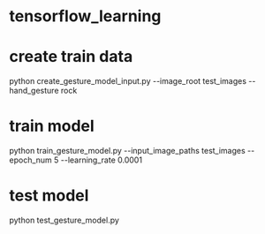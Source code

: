 # tensorflow_learning

# create train data
python create_gesture_model_input.py --image_root test_images --hand_gesture rock

# train model
python train_gesture_model.py --input_image_paths test_images --epoch_num 5 --learning_rate 0.0001

# test model
python test_gesture_model.py 
